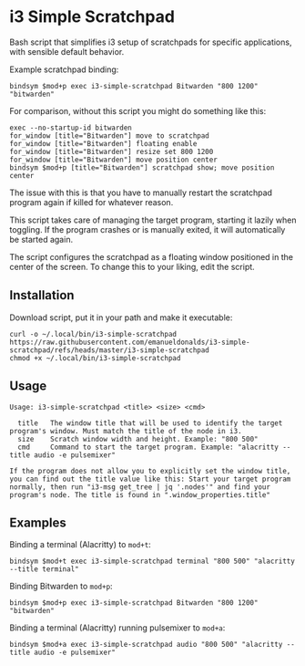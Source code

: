 # i3 Simple Scratchpad

Bash script that simplifies i3 setup of scratchpads for specific applications, with sensible default behavior.

Example scratchpad binding:

```
bindsym $mod+p exec i3-simple-scratchpad Bitwarden "800 1200" "bitwarden"
```

For comparison, without this script you might do something like this:

```
exec --no-startup-id bitwarden
for_window [title="Bitwarden"] move to scratchpad
for_window [title="Bitwarden"] floating enable
for_window [title="Bitwarden"] resize set 800 1200
for_window [title="Bitwarden"] move position center
bindsym $mod+p [title="Bitwarden"] scratchpad show; move position center
```

The issue with this is that you have to manually restart the scratchpad program again if killed for whatever reason. 

This script takes care of managing the target program, starting it lazily when toggling. If the program crashes or is manually exited, it will automatically be started again.

The script configures the scratchpad as a floating window positioned in the center of the screen. To change this to your liking, edit the script.

## Installation

Download script, put it in your path and make it executable:

```
curl -o ~/.local/bin/i3-simple-scratchpad https://raw.githubusercontent.com/emanueldonalds/i3-simple-scratchpad/refs/heads/master/i3-simple-scratchpad
chmod +x ~/.local/bin/i3-simple-scratchpad
```

## Usage

```text
Usage: i3-simple-scratchpad <title> <size> <cmd>

  title   The window title that will be used to identify the target program's window. Must match the title of the node in i3.
  size    Scratch window width and height. Example: "800 500"
  cmd     Command to start the target program. Example: "alacritty --title audio -e pulsemixer"

If the program does not allow you to explicitly set the window title, you can find out the title value like this: Start your target program normally, then run "i3-msg get_tree | jq '.nodes'" and find your program's node. The title is found in ".window_properties.title"
```

## Examples

Binding a terminal (Alacritty) to `mod+t`:

```
bindsym $mod+t exec i3-simple-scratchpad terminal "800 500" "alacritty --title terminal"
```

Binding Bitwarden to `mod+p`:

```
bindsym $mod+p exec i3-simple-scratchpad Bitwarden "800 1200" "bitwarden"
```

Binding a terminal (Alacritty) running pulsemixer to `mod+a`:

```
bindsym $mod+a exec i3-simple-scratchpad audio "800 500" "alacritty --title audio -e pulsemixer"
```
